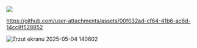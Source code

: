 

<img src="https://komarev.com/ghpvc/?username=peruere&color=808080&style=flat-square&label=gotham&base=13693"> <br> 
 <p align="center">

https://github.com/user-attachments/assets/00f032ad-cf64-41b6-ac6d-14cc8f528852

![Zrzut ekranu 2025-05-04 140602](https://github.com/user-attachments/assets/dd9659d6-8150-4cdc-8982-c6c8a90e96c7)
